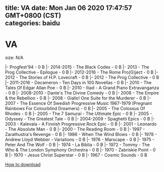 
title: VA
date: Mon Jan 06 2020 17:47:57 GMT+0800 (CST)    
categories: baidu
---

# VA
size: N/A
 
 
|- Progfest'94 - 0 B
|- 2014-2015 - The Black Codex - 0 B
|- 2013 - The Prog Collective - Epilogue - 0 B
|- 2012-2016 - The Rome Pro(G)ject - 0 B
|- 2012 - The Stories of H.P. Lovecraft - 0 B
|- 2012 - The Prog Collective - 0 B
|- 2011-2016 - Decameron - Ten Days in 100 Novellas - 0 B
|- 2010 - The Tales Of Edgar Allan Poe - 0 B
|- 2010 - Iliad - A Grand Piano Extravanganza - 0 B
|- 2008-2010 - Dante's The Divine Comedy - 0 B
|- 2008 - The Empire & the Rebellion - 0 B
|- 2008 - Giallo! One Suite for the Murderer - 0 B
|- 2007 - The Essence Of Swedish Progressive Music 1967-1979 (Pregnant Rainbows For Colourblind Dreamers) - 0 B
|- 2005 - The Colossus Of Rhodes - 0 B
|- 2005 - The 7 Samurai - The Ultimate Epic - 0 B
|- 2005 - Odyssey - The Greatest Tale - 0 B
|- 2004-2009 - Spaghetti Epics - 0 B
|- 2003 - Kalevala - A Finnish Progressive Rock Epic - 0 B
|- 2001 - Leonardo - The Absolute Man - 0 B
|- 2000 - The Reading Room - 0 B
|- 1997 - Zarathustra's Revenge - 0 B
|- 1986 - When The Wind Blows - 0 B
|- 1978 - Andrew Lloyd Webber - Variations - 0 B
|- 1976 - Marscape - 0 B
|- 1975 - Peter And The Wolf - 0 B
|- 1974 - La Biblia - 0 B
|- 1972 - Tommy - The Who & The London Symphony Orchestra - 0 B
|- 1970 - Zabriskie Point - 0 B
|- 1970 - Jesus Christ Superstar - 0 B
|- 1967 - Cosmic Sounds - 0 B

[How to download](https://bpcam.bemobtrk.com/go/2ceec3aa-1ca2-46d6-b9ff-aaa5c184517c?jno=3485)